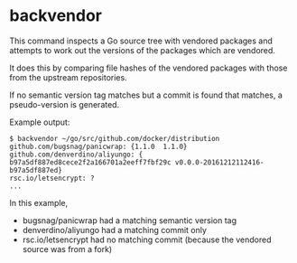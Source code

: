 backvendor
==========

This command inspects a Go source tree with vendored packages and attempts to work out the versions of the packages which are vendored.

It does this by comparing file hashes of the vendored packages with those from the upstream repositories.

If no semantic version tag matches but a commit is found that matches, a pseudo-version is generated.

Example output:

```
$ backvendor ~/go/src/github.com/docker/distribution
github.com/bugsnag/panicwrap: {1.1.0  1.1.0}
github.com/denverdino/aliyungo: { b97a5df887ed8cece2f2a166701a2eeff7fbf29c v0.0.0-20161212112416-b97a5df887ed}
rsc.io/letsencrypt: ?
...
```

In this example,

* bugsnag/panicwrap had a matching semantic version tag
* denverdino/aliyungo had a matching commit only
* rsc.io/letsencrypt had no matching commit (because the vendored source was from a fork)
